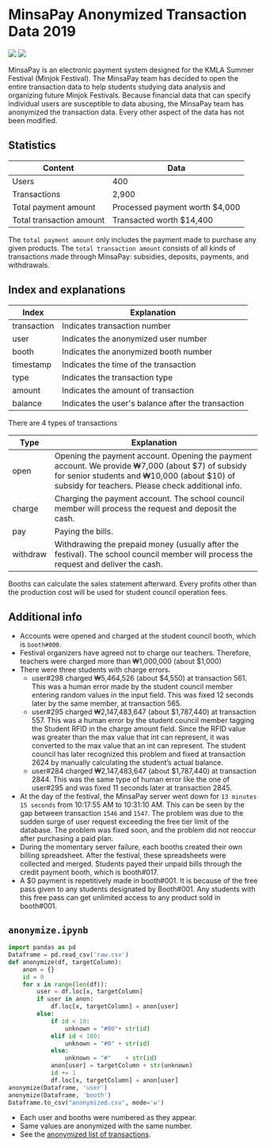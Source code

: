 # MinsaPay Anonymized Transaction Data 2019

[![](https://img.shields.io/badge/license-mit-orange?longCache=true&style=for-the-badge)](LICENSE.md) [![](https://img.shields.io/badge/read_in-한국어-blue?longCache=true&style=for-the-badge)](README-KO.md)

MinsaPay is an electronic payment system designed for the KMLA Summer Festival (Minjok Festival). The MinsaPay team has decided to open the entire transaction data to help students studying data analysis and organizing future Minjok Festivals. Because financial data that can specify individual users are susceptible to data abusing, the MinsaPay team has anonymized the transaction data. Every other aspect of the data has not been modified.

## Statistics

|Content|Data|
|----|----|
|Users|400|
|Transactions|2,900|
|Total payment amount|Processed payment worth $4,000|
|Total transaction amount|Transacted worth $14,400|

The `total payment amount` only includes the payment made to purchase any given products. The `total transaction amount` consists of all kinds of transactions made through MinsaPay: subsidies, deposits, payments, and withdrawals.

## Index and explanations

|Index|Explanation|
|----|----|
|transaction|Indicates transaction number|
|user|Indicates the anonymized user number|
|booth|Indicates the anonymized booth number|
|timestamp|Indicates the time of the transaction|
|type|Indicates the transaction type|
|amount|Indicates the amount of transaction|
|balance|Indicates the user's balance after the transaction|

There are 4 types of transactions

|Type|Explanation|
|----|----|
|open|Opening the payment account. Opening the payment account. We provide ₩7,000 (about \$7) of subsidy for senior students and ₩10,000 (about \$10) of subsidy for teachers. Please check additional info.|
|charge|Charging the payment account. The school council member will process the request and deposit the cash.|
|pay|Paying the bills.|
|withdraw|Withdrawing the prepaid money (usually after the festival). The school council member will process the request and deliver the cash.|

Booths can calculate the sales statement afterward. Every profits other than the production cost will be used for student council operation fees.

## Additional info

* Accounts were opened and charged at the student council booth, which is `booth#000`.
* Festival organizers have agreed not to charge our teachers. Therefore, teachers were charged more than ₩1,000,000 (about \$1,000)
* There were three students with charge errors.
    * user#298 charged ₩5,464,526 (about \$4,550) at transaction 561. This was a human error made by the student council member entering random values in the input field. This was fixed 12 seconds later by the same member, at transaction 565.
    * user#295 charged ₩2,147,483,647 (about \$1,787,440) at transaction 557. This was a human error by the student council member tagging the Student RFID in the charge amount field. Since the RFID value was greater than the max value that int can represent, it was converted to the max value that an int can represent. The student council has later recognized this problem and fixed at transaction 2624 by manually calculating the student’s actual balance.
    * user#284 charged ₩2,147,483,647 (about \$1,787,440) at transaction 2844. This was the same type of human error like the one of user#295 and was fixed 11 seconds later at transaction 2845.
* At the day of the festival, the MinsaPay server went down for `13 minutes 15 seconds` from 10:17:55 AM to 10:31:10 AM. This can be seen by the gap between transaction `1546` and `1547`. The problem was due to the sudden surge of user request exceeding the free tier limit of the database. The problem was fixed soon, and the problem did not reoccur after purchasing a paid plan.
* During the momentary server failure, each booths created their own billing spreadsheet. After the festival, these spreadsheets were collected and merged. Students payed their unpaid bills through the credit payment booth, which is booth#017.
* A $0 payment is repetitively made in booth#001. It is because of the free pass given to any students designated by Booth#001. Any students with this free pass can get unlimited access to any product sold in booth#001.

## `anonymize.ipynb`

```python
import pandas as pd
Dataframe = pd.read_csv('raw.csv')
def anonymize(df, targetColumn):
    anon = {}
    id = 0
    for x in range(len(df)):
        user = df.loc[x, targetColumn]
        if user in anon:
            df.loc[x, targetColumn] = anon[user]
        else:
            if id < 10:
                unknown = "#00"+ str(id)
            elif id < 100:
                unknown = "#0" + str(id)
            else:
                unknown = "#"    + str(id)
            anon[user] = targetColumn + str(unknown)
            id += 1
            df.loc[x, targetColumn] = anon[user]
anonymize(Dataframe, 'user')
anonymize(Dataframe, 'booth')
Dataframe.to_csv("anonymized.csv", mode='w')
```
* Each user and booths were numbered as they appear.
* Same values are anonymized with the same number.
* See the [anonymized list of transactions](transactions.csv).
